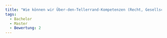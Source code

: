 ```yaml
---
title: "Wie können wir Über-den-Tellerrand-Kompetenzen (Recht, Gesellschaft, Ethik) besser integrieren?"
tags:
  - Bachelor
  - Master
  - Bewertung: 2
---
```

